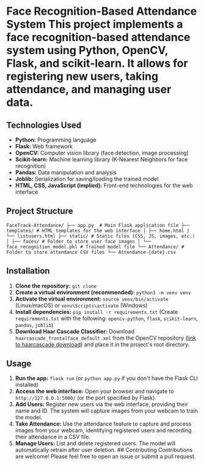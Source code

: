 # Face Recognition-Based Attendance System This project implements a face recognition-based attendance system using Python, OpenCV, Flask, and scikit-learn. It allows for registering new users, taking attendance, and managing user data.  
## Technologies Used 

* **Python:** Programming language 
* **Flask:** Web framework 
* **OpenCV:** Computer vision library (face detection, image processing) 
* **Scikit-learn:** Machine learning library (K-Nearest Neighbors for face recognition) 
* **Pandas:** Data manipulation and analysis 
* **Joblib:** Serialization for saving/loading the trained model 
* **HTML, CSS, JavaScript (implied):** Front-end technologies for the web interface 

## Project Structure 

``` FaceTrack-Attendance/ ├── app.py  # Main Flask application file ├── templates/ # HTML templates for the web interface │ ├── home.html │ └── listusers.html ├── static/ # Static files (CSS, JS, images, etc.) │ ├── faces/ # Folder to store user face images │ └── face_recognition_model.pkl # Trained model file └── Attendance/ # Folder to store attendance CSV files └── Attendance-{date}.csv ``` 

## Installation 
1. **Clone the repository:** `git clone ` 
2. **Create a virtual environment (recommended):** `python3 -m venv venv` 
3. **Activate the virtual environment:** `source venv/bin/activate` (Linux/macOS) or `venv\Scripts\activate` (Windows) 
4. **Install dependencies:** `pip install -r requirements.txt` (Create `requirements.txt` with the following: `opencv-python`, `flask`, `scikit-learn`, `pandas`, `joblib`) 
5. **Download Haar Cascade Classifier:** Download `haarcascade_frontalface_default.xml` from the OpenCV repository ([link to haarcascade download](https://github.com/opencv/opencv/blob/master/data/haarcascades/haarcascade_frontalface_default.xml)) and place it in the project's root directory. 

## Usage 
1. **Run the app:** `flask run` (or `python app.py` if you don't have the Flask CLI installed) 
2. **Access the web interface:** Open your browser and navigate to `http://127.0.0.1:5000/` (or the port specified by Flask). 
3. **Add Users:** Register new users via the web interface, providing their name and ID. The system will capture images from your webcam to train the model. 
4. **Take Attendance:** Use the attendance feature to capture and process images from your webcam, identifying registered users and recording their attendance in a CSV file. 
5. **Manage Users:** List and delete registered users. The model will automatically retrain after user deletion. ## Contributing Contributions are welcome! Please feel free to open an issue or submit a pull request. 
